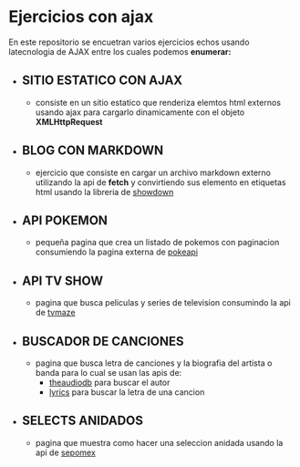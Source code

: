 # Ejercicios con ajax

En este repositorio se encuetran varios ejercicios echos usando latecnologia de AJAX entre los cuales podemos **enumerar:**

-  ## **SITIO ESTATICO CON AJAX**
   -  consiste en un sitio estatico que renderiza elemtos html externos usando ajax para cargarlo dinamicamente con el objeto **XMLHttpRequest**

-  ## **BLOG CON MARKDOWN**
   -  ejercicio que consiste en cargar un archivo markdown externo utilizando la api de **fetch** y convirtiendo sus elemento en etiquetas html usando la libreria de [showdown](http://showdownjs.com/)

-  ## **API POKEMON**
   -  pequeña pagina que crea un listado de pokemos con paginacion consumiendo la pagina externa de [pokeapi](https://pokeapi.co)

-  ## **API TV SHOW**
   -  pagina que busca peliculas y series de television consumindo la api de [tvmaze](http://api.tvmaze.com)

-  ## **BUSCADOR DE CANCIONES**
   -  pagina que busca letra de canciones y la biografia del artista o banda para lo cual se usan las apis de:
      -  [theaudiodb](https://www.theaudiodb.com/) para buscar el autor
      -  [lyrics](lyrics.ovh) para buscar la letra de una cancion

-  ## **SELECTS ANIDADOS**
   -  pagina que muestra como hacer una seleccion anidada usando la api de [sepomex](https://api-sepomex.hckdrk.mx)
